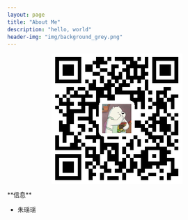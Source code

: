 ```yaml
---
layout: page
title: "About Me"
description: "hello, world"
header-img: "img/background_grey.png"
---
```


<center>
    <p><img src="img/blog_url.png" align="center"></p>
</center>
**信息**

- 朱瑶瑶


